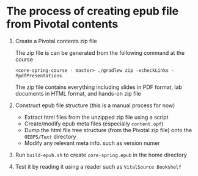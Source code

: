 
# The process of creating epub file from Pivotal contents

1.  Create a Pivotal contents zip file 

    The zip file is can be generated from the following command at the course 

    ```
    <core-spring-course - master> ./gradlew zip -xcheckLinks -PpdfPresentations
    ```

    The zip file contains everything including slides in PDF format, lab documents in HTML format, and hands-on zip file 

1.  Construct epub file structure (this is a manual process for now)

    -   Extract html files from the unzipped zip file using a script
    -   Create/modify epub meta files (especially `content.opf`)
    -   Dump the html file tree structure (from the Pivotal zip file) onto the `OEBPS/Text` directory
    -   Modify any relevant meta info. such as version numer


1.  Run `build-epub.sh` to create `core-spring.epub` in the home directory

1.  Test it by reading it using a reader such as `VitalSource Bookshelf`
